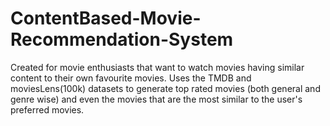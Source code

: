 # ContentBased-Movie-Recommendation-System
Created for movie enthusiasts that want to watch movies having similar content to their own favourite movies. Uses the TMDB and moviesLens(100k) datasets to generate top rated movies (both general and genre wise) and even the movies that are the most similar to the user's preferred movies.
